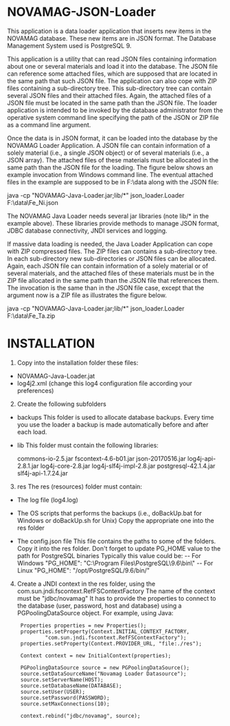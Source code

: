 # NOVAMAG-JSON-Loader

This application is a data loader application that inserts new items in the NOVAMAG database. These new items are in JSON format.
The Database Management System used is PostgreSQL 9.

This application is a utility that can read JSON files containing information about one or several materials and load it into the database. The JSON file can reference some attached files, which are supposed that are located in the same path that such JSON file. The application can also cope with ZIP files containing a sub-directory tree. This sub-directory tree can contain several JSON files and their attached files. Again, the attached files of a JSON file must be located in the same path than the JSON file.
The loader application is intended to be invoked by the database administrator from the operative system command line specifying the path of the JSON or ZIP file as a command line argument.

Once the data is in JSON format, it can be loaded into the database by the NOVAMAG Loader Application. A JSON file can contain information of a solely material (i.e., a single JSON object) or of several materials (i.e., a JSON array). The attached files of these materials must be allocated in the same path than the JSON file for the loading.
The figure below shows an example invocation from Windows command line. The eventual attached files in the example are supposed to be in F:\data along with the JSON file:

java -cp "NOVAMAG-Java-Loader.jar;lib/*" json_loader.Loader F:\data\Fe_Ni.json

The NOVAMAG Java Loader needs several jar libraries (note lib/* in the example above). These libraries provide methods to manage JSON format, JDBC database connectivity, JNDI services and logging.

If massive data loading is needed, the Java Loader Application can cope with ZIP compressed files. The ZIP files can contains a sub-directory tree. In each sub-directory new sub-directories or JSON files can be allocated. Again, each JSON file can contain information of a solely material or of several materials, and the attached files of these materials must be in the ZIP file allocated in the same path than the JSON file that references them.
The invocation is the same than in the JSON file case, except that the argument now is a ZIP file as illustrates the figure below.

java -cp "NOVAMAG-Java-Loader.jar;lib/*" json_loader.Loader F:\data\Fe_Ta.zip

INSTALLATION
============

1) Copy into the installation folder these files:
- NOVAMAG-Java-Loader.jat
- log4j2.xml (change this log4 configuration file according your preferences)

2) Create the following subfolders
- backups
This folder is used to allocate database backups. Every time you use the loader a backup is made automatically before and after each load.
- lib
This folder must contain the following libraries:

	commons-io-2.5.jar
	fscontext-4.6-b01.jar
	json-20170516.jar
	log4j-api-2.8.1.jar
	log4j-core-2.8.jar
	log4j-slf4j-impl-2.8.jar
	postgresql-42.1.4.jar
	slf4j-api-1.7.24.jar

3) res
The res (resources) folder must contain:

- The log file (log4.log)

- The OS scripts that performs the backups (i.e., doBackUp.bat for Windows or doBackUp.sh for Unix)
  Copy the appropriate one into the res folder 

- The config.json file
	This file contains the paths to some of the folders. Copy it into the res folder.
	Don't forget to update PG_HOME value to the path for PostgreSQL binaries
	Typically this value could be:
	-- For Windows
		"PG_HOME": "C:\\Program Files\\PostgreSQL\\9.6\\bin\\"
	-- For Linux
		"PG_HOME": "/opt/PostgreSQL/9.6/bin/"

4) Create a JNDI context in the res folder, using the com.sun.jndi.fscontext.RefFSContextFactory
	The name of the context must be "jdbc/novamag"
	It has to provide the properties to connect to the database (user, password, host and database)
	using a PGPoolingDataSource object.
	For example, using Java:
	
		Properties properties = new Properties();
		properties.setProperty(Context.INITIAL_CONTEXT_FACTORY,
				"com.sun.jndi.fscontext.RefFSContextFactory");
		properties.setProperty(Context.PROVIDER_URL, "file:./res");

		Context context = new InitialContext(properties);
		
		PGPoolingDataSource source = new PGPoolingDataSource();
		source.setDataSourceName("Novamag Loader Datasource");
		source.setServerName(HOST);
		source.setDatabaseName(DATABASE);
		source.setUser(USER);
		source.setPassword(PASSWORD);
		source.setMaxConnections(10);
		
		context.rebind("jdbc/novamag", source);
	
	





